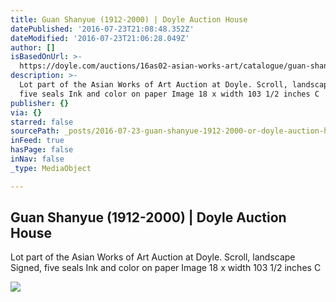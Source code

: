 ```yaml
---
title: Guan Shanyue (1912-2000) | Doyle Auction House
datePublished: '2016-07-23T21:08:48.352Z'
dateModified: '2016-07-23T21:06:28.049Z'
author: []
isBasedOnUrl: >-
  https://doyle.com/auctions/16as02-asian-works-art/catalogue/guan-shanyue-1912-2000
description: >-
  Lot part of the Asian Works of Art Auction at Doyle. Scroll, landscape Signed,
  five seals Ink and color on paper Image 18 x width 103 1/2 inches C
publisher: {}
via: {}
starred: false
sourcePath: _posts/2016-07-23-guan-shanyue-1912-2000-or-doyle-auction-house.md
inFeed: true
hasPage: false
inNav: false
_type: MediaObject

---
```

<article style=""><h1>Guan Shanyue (1912-2000) | Doyle Auction House</h1><p>Lot part of the Asian Works of Art Auction at Doyle. Scroll, landscape Signed, five seals Ink and color on paper Image 18 x width 103 1/2 inches C</p><img src="https://doyle.com/sites/default/files/images/lots/190/1152190_a2.jpg" /></article>